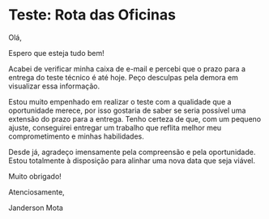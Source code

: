 # Teste: Rota das Oficinas
Olá,

Espero que esteja tudo bem!

Acabei de verificar minha caixa de e-mail e percebi que o prazo para a entrega do teste técnico é até hoje. Peço desculpas pela demora em visualizar essa informação.

Estou muito empenhado em realizar o teste com a qualidade que a oportunidade merece, por isso gostaria de saber se seria possível uma extensão do prazo para a entrega. Tenho certeza de que, com um pequeno ajuste, conseguirei entregar um trabalho que reflita melhor meu comprometimento e minhas habilidades.

Desde já, agradeço imensamente pela compreensão e pela oportunidade. Estou totalmente à disposição para alinhar uma nova data que seja viável.

Muito obrigado!

Atenciosamente,

Janderson Mota
